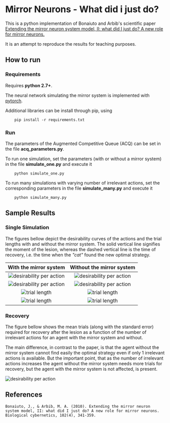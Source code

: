 # Mirror Neurons - What did i just do?
This is a python implementation of Bonaiuto and Arbib's scientific paper 
[Extending the mirror neuron system model, II: what did I just do? A new role for mirror neurons.](https://www.ncbi.nlm.nih.gov/pubmed/20217428)

It is an attempt to reproduce the results for teaching purposes.

## How to run
### Requirements
Requires **python 2.7+**.

The neural network simulating the mirror system is implemented with [pytorch](https://pytorch.org/).

Additional libraries can be install through pip, using


```
    pip install -r requirements.txt
```

### Run
The parameters of the Augmented Competitive Queue (ACQ) can be set in the
file **acq_parameters.py**.

To run one simulation, set the parameters (with or without a mirror system)
in the file **simulate_one.py** and execute it

```
    python simulate_one.py
```

To run many simulations with varying number of irrelevant actions, set
the corresponding parameters in the file **simulate_many.py** and execute it

```
    python simulate_many.py
```

## Sample Results
### Single Simulation
The figures bellow depict the desirability curves of the actions and the
trial lengths with and without the mirror system. 
The solid vertical line signifies the moment of the lesion, whereas the
dashed vertical line is the time of recovery, i.e. the time when the _"cat"_
found the new optimal strategy.

With the mirror system | Without the mirror system
:--------------------: | :-----------------------:
![desirability per action](../master/images/ms_desirabilities_all.png) | ![desirability per action](../master/images/no_ms_desirabilities_all.png)
![desirability per action](../master/images/ms_desirabilities.png) | ![desirability per action](../master/images/no_ms_desirabilities.png)
![trial length](../master/images/ms_lengths_all.png) | ![trial length](../master/images/no_ms_lengths_all.png)
![trial length](../master/images/ms_lengths.png) | ![trial length](../master/images/no_ms_lengths.png)
### Recovery
The figure bellow shows the mean trials (along with the standard error) required for recovery after the lesion as a function
of the number of irrelevant actions for an agent with the mirror system and without.

The main difference, in contrast to the paper, is that the agent without the mirror system cannot find easily the optimal
strategy even if only 1 irrelevant actions is available. But the important point, that as the number of irrelevant
actions increases the agent without the mirror system needs more trials for recovery, but the agent with the mirror system
is not affected, is present.

![desirability per action](../master/images/recovery_rate.png)

## References

`Bonaiuto, J., & Arbib, M. A. (2010). Extending the mirror neuron system model, II: what did I just do? A new role for mirror neurons. Biological cybernetics, 102(4), 341-359.`
